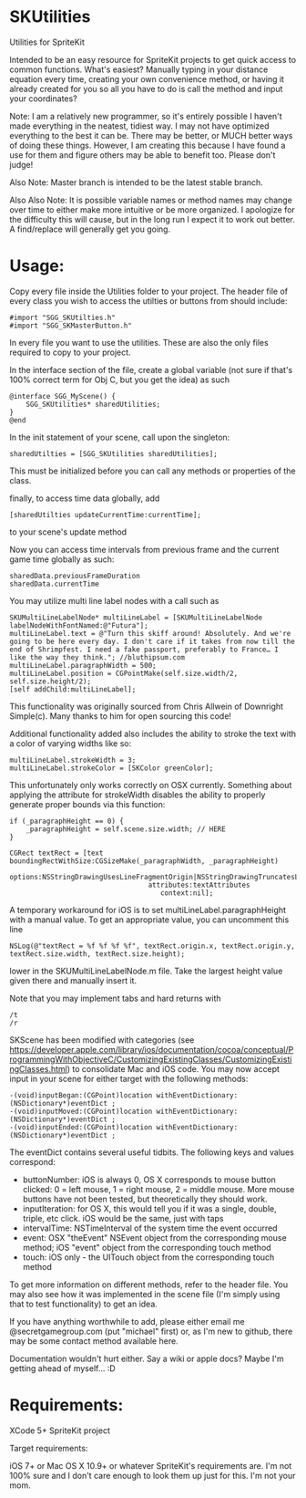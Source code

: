 SKUtilities
===========

Utilities for SpriteKit

Intended to be an easy resource for SpriteKit projects to get quick access to common functions. What's easiest? Manually typing in your distance equation every time, creating your own convenience method, or having it already created for you so all you have to do is call the method and input your coordinates? 

Note: I am a relatively new programmer, so it's entirely possible I haven't made everything in the neatest, tidiest way. I may not have optimized everything to the best it can be. There may be better, or MUCH better ways of doing these things. However, I am creating this because I have found a use for them and figure others may be able to benefit too. Please don't judge! 

Also Note: Master branch is intended to be the latest stable branch. 

Also Also Note: It is possible variable names or method names may change over time to either make more intuitive or be more organized. I apologize for the difficulty this will cause, but in the long run I expect it to work out better. A find/replace will generally get you going.

Usage:
=========

Copy every file inside the Utilities folder to your project. The header file of every class you wish to access the utilties or buttons from should include:

	#import "SGG_SKUtilties.h"
	#import "SGG_SKMasterButton.h"

In every file you want to use the utilities. These are also the only files required to copy to your project.

In the interface section of the file, create a global variable (not sure if that's 100% correct term for Obj C, but you get the idea) as such

	@interface SGG_MyScene() {
		SGG_SKUtilities* sharedUtilities;
	}
	@end
	
In the init statement of your scene, call upon the singleton:

	sharedUtilties = [SGG_SKUtilities sharedUtilities];
	
This must be initialized before you can call any methods or properties of the class.

finally, to access time data globally, add 

	[sharedUtilties updateCurrentTime:currentTime];
	
to your scene's update method

Now you can access time intervals from previous frame and the current game time globally as such:

	sharedData.previousFrameDuration
	sharedData.currentTime
	

You may utilize multi line label nodes with a call such as

	SKUMultiLineLabelNode* multiLineLabel = [SKUMultiLineLabelNode labelNodeWithFontNamed:@"Futura"];
	multiLineLabel.text = @"Turn this skiff around! Absolutely. And we're going to be here every day. I don't care if it takes from now till the end of Shrimpfest. I need a fake passport, preferably to France… I like the way they think."; //bluthipsum.com
	multiLineLabel.paragraphWidth = 500;
	multiLineLabel.position = CGPointMake(self.size.width/2, self.size.height/2);
	[self addChild:multiLineLabel];
		
This functionality was originally sourced from Chris Allwein of Downright Simple(c). Many thanks to him for open sourcing this code!

Additional functionality added also includes the ability to stroke the text with a color of varying widths like so:

	multiLineLabel.strokeWidth = 3;
	multiLineLabel.strokeColor = [SKColor greenColor];
	
This unfortunately only works correctly on OSX currently. Something about applying the attribute for strokeWidth disables the ability to properly generate proper bounds via this function:

	if (_paragraphHeight == 0) {
		_paragraphHeight = self.scene.size.width; // HERE
	}

    CGRect textRect = [text boundingRectWithSize:CGSizeMake(_paragraphWidth, _paragraphHeight)
                                         options:NSStringDrawingUsesLineFragmentOrigin|NSStringDrawingTruncatesLastVisibleLine
                                      attributes:textAttributes
                                         context:nil];
										 
A temporary workaround for iOS is to set multiLineLabel.paragraphHeight with a manual value. To get an appropriate value, you can uncomment this line

	NSLog(@"textRect = %f %f %f %f", textRect.origin.x, textRect.origin.y, textRect.size.width, textRect.size.height);
	
lower in the SKUMultiLineLabelNode.m file. Take the largest height value given there and manually insert it.



Note that you may implement tabs and hard returns with

	/t
	/r


SKScene has been modified with categories (see https://developer.apple.com/library/ios/documentation/cocoa/conceptual/ProgrammingWithObjectiveC/CustomizingExistingClasses/CustomizingExistingClasses.html) to consolidate Mac and iOS code. You may now accept input in your scene for either target with the following methods:

	-(void)inputBegan:(CGPoint)location withEventDictionary:(NSDictionary*)eventDict ;
	-(void)inputMoved:(CGPoint)location withEventDictionary:(NSDictionary*)eventDict ;
	-(void)inputEnded:(CGPoint)location withEventDictionary:(NSDictionary*)eventDict ;

The eventDict contains several useful tidbits. The following keys and values correspond:

*	buttonNumber: iOS is always 0, OS X corresponds to mouse button clicked: 0 = left mouse, 1 = right mouse, 2 = middle mouse. More mouse buttons have not been tested, but theoretically they should work.
*	inputIteration: for OS X, this would tell you if it was a single, double, triple, etc click. iOS would be the same, just with taps
*	intervalTime: NSTimeInterval of the system time the event occurred
*	event: OSX "theEvent" NSEvent object from the corresponding mouse method; iOS "event" object from the corresponding touch method
*	touch: iOS only - the UITouch object from the corresponding touch method

	
To get more information on different methods, refer to the header file. You may also see how it was implemented in the scene file (I'm simply using that to test functionality) to get an idea.

If you have anything worthwhile to add, please either email me @secretgamegroup.com (put "michael" first) or, as I'm new to github, there may be some contact method available here.

Documentation wouldn't hurt either. Say a wiki or apple docs? Maybe I'm getting ahead of myself... :D



Requirements:
=========

XCode 5+
SpriteKit project

Target requirements:

iOS 7+
or 
Mac OS X 10.9+ or whatever SpriteKit's requirements are. I'm not 100% sure and I don't care enough to look them up just for this. I'm not your mom.
